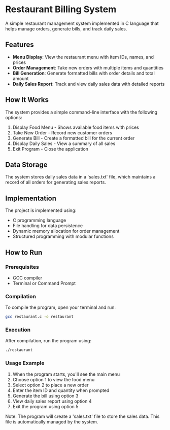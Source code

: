 # Restaurant Billing System

A simple restaurant management system implemented in C language that helps manage orders, generate bills, and track daily sales.

## Features

- **Menu Display**: View the restaurant menu with item IDs, names, and prices
- **Order Management**: Take new orders with multiple items and quantities
- **Bill Generation**: Generate formatted bills with order details and total amount
- **Daily Sales Report**: Track and view daily sales data with detailed reports

## How It Works

The system provides a simple command-line interface with the following options:

1. Display Food Menu - Shows available food items with prices
2. Take New Order - Record new customer orders
3. Generate Bill - Create a formatted bill for the current order
4. Display Daily Sales - View a summary of all sales
5. Exit Program - Close the application

## Data Storage

The system stores daily sales data in a 'sales.txt' file, which maintains a record of all orders for generating sales reports.

## Implementation

The project is implemented using:
- C programming language
- File handling for data persistence
- Dynamic memory allocation for order management
- Structured programming with modular functions

## How to Run

### Prerequisites
- GCC compiler
- Terminal or Command Prompt

### Compilation
To compile the program, open your terminal and run:
```bash
gcc restaurant.c -o restaurant
```

### Execution
After compilation, run the program using:
```bash
./restaurant
```

### Usage Example
1. When the program starts, you'll see the main menu
2. Choose option 1 to view the food menu
3. Select option 2 to place a new order
4. Enter the item ID and quantity when prompted
5. Generate the bill using option 3
6. View daily sales report using option 4
7. Exit the program using option 5

Note: The program will create a 'sales.txt' file to store the sales data. This file is automatically managed by the system.